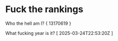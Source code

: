 # Fuck the rankings

Who the hell am I?
{ 13170619 }

What fucking year is it?
[ 2025-03-24T22:53:20Z ]
